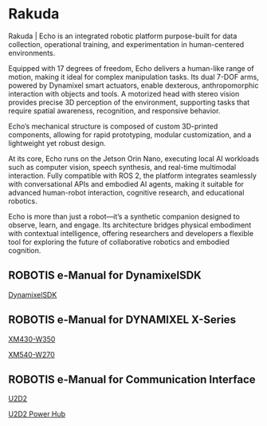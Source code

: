 # Rakuda

Rakuda | Echo is an integrated robotic platform purpose-built for data collection, operational training, and experimentation in human-centered environments.

Equipped with 17 degrees of freedom, Echo delivers a human-like range of motion, making it ideal for complex manipulation tasks. Its dual 7-DOF arms, powered by Dynamixel smart actuators, enable dexterous, anthropomorphic interaction with objects and tools. A motorized head with stereo vision provides precise 3D perception of the environment, supporting tasks that require spatial awareness, recognition, and responsive behavior.

Echo’s mechanical structure is composed of custom 3D-printed components, allowing for rapid prototyping, modular customization, and a lightweight yet robust design.

At its core, Echo runs on the Jetson Orin Nano, executing local AI workloads such as computer vision, speech synthesis, and real-time multimodal interaction. Fully compatible with ROS 2, the platform integrates seamlessly with conversational APIs and embodied AI agents, making it suitable for advanced human-robot interaction, cognitive research, and educational robotics.

Echo is more than just a robot—it’s a synthetic companion designed to observe, learn, and engage. Its architecture bridges physical embodiment with contextual intelligence, offering researchers and developers a flexible tool for exploring the future of collaborative robotics and embodied cognition.


## ROBOTIS e-Manual for DynamixelSDK
[DynamixelSDK](https://emanual.robotis.com/docs/en/software/dynamixel/dynamixel_sdk/overview/)

## ROBOTIS e-Manual for DYNAMIXEL X-Series
[XM430-W350](https://emanual.robotis.com/docs/en/dxl/x/xm430-w350/)

[XM540-W270](https://emanual.robotis.com/docs/en/dxl/x/xm540-w270/)

## ROBOTIS e-Manual for Communication Interface
[U2D2](https://emanual.robotis.com/docs/en/parts/interface/u2d2/)

[U2D2 Power Hub](https://emanual.robotis.com/docs/en/parts/interface/u2d2_power_hub/)
